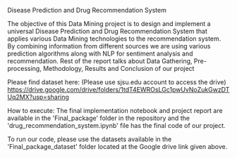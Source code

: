 Disease Prediction and Drug Recommendation System

The objective of this Data Mining project is to design and implement a universal Disease
Prediction and Drug Recommendation System that applies various Data Mining technologies to
the recommendation system. By combining information from different sources we are using
various prediction algorithms along with NLP for sentiment analysis and recommendation. Rest
of the report talks about Data Gathering, Pre-processing, Methodology, Results and Conclusion
of our project

Please find dataset here: (Please use sjsu.edu account to access the drive)
https://drive.google.com/drive/folders/1tdT4EWROsLGc1pwUvNoZukGwzDTUq2MX?usp=sharing

How to execute:
The final implementation notebook and project report are available in the 'Final_package' folder in the repository and the 'drug_recommendation_system.ipynb' file has the final code of our project.

To run our code, please use the datasets available in the 'Final_package_dataset' folder located at the Google drive link given above.
